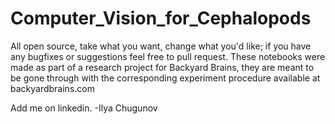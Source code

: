 # Computer_Vision_for_Cephalopods
All open source, take what you want, change what you'd like; if you have any bugfixes or suggestions feel free to pull request.
These notebooks were made as part of a research project for Backyard Brains, they are meant to be gone through with the corresponding
experiment procedure available at backyardbrains.com

Add me on linkedin.
-Ilya Chugunov
